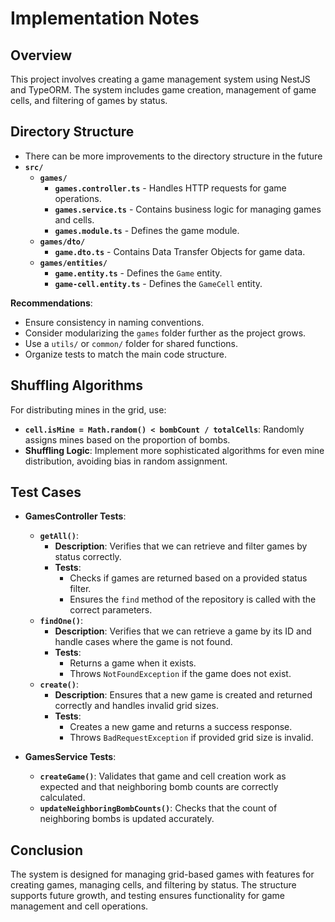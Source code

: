 # Implementation Notes

## Overview

This project involves creating a game management system using NestJS and TypeORM. The system includes game creation, management of game cells, and filtering of games by status.

## Directory Structure

- There can be more improvements to the directory structure in the future
- **`src/`**
  - **`games/`**
    - **`games.controller.ts`** - Handles HTTP requests for game operations.
    - **`games.service.ts`** - Contains business logic for managing games and cells.
    - **`games.module.ts`** - Defines the game module.
  - **`games/dto/`**
    - **`game.dto.ts`** - Contains Data Transfer Objects for game data.
  - **`games/entities/`**
    - **`game.entity.ts`** - Defines the `Game` entity.
    - **`game-cell.entity.ts`** - Defines the `GameCell` entity.

**Recommendations**:

- Ensure consistency in naming conventions.
- Consider modularizing the `games` folder further as the project grows.
- Use a `utils/` or `common/` folder for shared functions.
- Organize tests to match the main code structure.

## Shuffling Algorithms

For distributing mines in the grid, use:

- **`cell.isMine = Math.random() < bombCount / totalCells`**: Randomly assigns mines based on the proportion of bombs.
- **Shuffling Logic**: Implement more sophisticated algorithms for even mine distribution, avoiding bias in random assignment.

## Test Cases

- **GamesController Tests**:

  - **`getAll()`**:
    - **Description**: Verifies that we can retrieve and filter games by status correctly.
    - **Tests**:
      - Checks if games are returned based on a provided status filter.
      - Ensures the `find` method of the repository is called with the correct parameters.
  - **`findOne()`**:
    - **Description**: Verifies that we can retrieve a game by its ID and handle cases where the game is not found.
    - **Tests**:
      - Returns a game when it exists.
      - Throws `NotFoundException` if the game does not exist.
  - **`create()`**:
    - **Description**: Ensures that a new game is created and returned correctly and handles invalid grid sizes.
    - **Tests**:
      - Creates a new game and returns a success response.
      - Throws `BadRequestException` if provided grid size is invalid.

- **GamesService Tests**:
  - **`createGame()`**: Validates that game and cell creation work as expected and that neighboring bomb counts are correctly calculated.
  - **`updateNeighboringBombCounts()`**: Checks that the count of neighboring bombs is updated accurately.

## Conclusion

The system is designed for managing grid-based games with features for creating games, managing cells, and filtering by status. The structure supports future growth, and testing ensures functionality for game management and cell operations.
